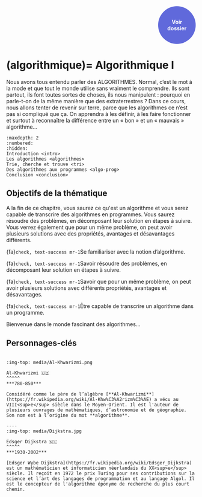 
 <!DOCTYPE html>
<html>
<head>
<style>
.button {
  background-color: white;
  border: 1px solid;
  border-color: black;
  font-family:"Lato",sans-serif;
  font-weight:350;
  color: black!important;
  padding: 10px 10px;
  text-align: center;
  text-decoration: none;
  display: inline-block;
  font-size: 16px;
  margin: 4px 2px;
  cursor: pointer;
}
.button:hover {
  text-decoration:none;
  background-color: black; 
  color: white!important;
}
.round-button {
    display:block;
    width:100px;
    height:100px;
    line-height:17px;
    border:0px ;
    border-radius: 50%;
    color:#6069db;
    text-align:center;
    text-decoration:none;
    display: table-cell;
    vertical-align: middle;
    background: #6069db;
    box-shadow: 0 0 0px gray;
    font-size:14px;
    font-weight:bold;
    }

</style>
</head>
</html>

<div align="right"> 
    <a href="http://files.edunumsec2.ch/algo.pdf" target="_blank" class="round-button">
         <font color=white id="demo">Voir <br>dossier</font>
    </a>
</div>


(algorithmique)=
Algorithmique I
==============================

Nous avons tous entendu parler des ALGORITHMES. Normal, c’est le mot à la mode et que tout le monde utilise sans vraiment le comprendre. Ils sont partout, ils font toutes sortes de choses, ils nous manipulent : pourquoi en parle-t-on de la même manière que des extraterrestres ? Dans ce cours, nous allons tenter de revenir sur terre, parce que les algorithmes ce n’est pas si compliqué que ça. On apprendra à les définir, à les faire fonctionner et surtout à reconnaître la différence entre un « bon » et un « mauvais » algorithme…

```{toctree}
:maxdepth: 2
:numbered:
:hidden:
Introduction <intro>
Les algorithmes <algorithmes>
Trie, cherche et trouve <tri>
Des algorithmes aux programmes <algo-prog>
Conclusion <conclusion>
```

## Objectifs de la thématique

A la fin de ce chapitre, vous saurez ce qu'est un algorithme et vous serez capable de transcrire des algorithmes en programmes. Vous saurez résoudre des problèmes, en décomposant leur solution en étapes à suivre. Vous verrez également que pour un même problème, on peut avoir plusieurs solutions avec des propriétés, avantages et désavantages différents. 

{fa}`check, text-success mr-1`Se familiariser avec la notion d’algorithme.

{fa}`check, text-success mr-1`Savoir résoudre des problèmes, en décomposant leur solution en étapes à suivre.

{fa}`check, text-success mr-1`Savoir que pour un même problème, on peut avoir plusieurs solutions avec différents propriétés, avantages et désavantages.

{fa}`check, text-success mr-1`Être capable de transcrire un algorithme dans un programme.

Bienvenue dans le monde fascinant des algorithmes...


## Personnages-clés


````{panels}

:img-top: media/Al-Khwarizmi.png

Al-Khwarizmi 🇺🇿
^^^^^
***780-850***

Considéré comme le père de l’algèbre [**Al-Khwarizmi**](https://fr.wikipedia.org/wiki/Al-Khw%C3%A2rizm%C3%AE) a vécu au VIII<sup>e</sup> siècle dans le Moyen-Orient. Il est l'auteur de plusieurs ouvrages de mathématiques, d’astronomie et de géographie. Son nom est à l’origine du mot **algorithme**.

----
:img-top: media/Dijkstra.jpg

Edsger Dijkstra 🇳🇱
^^^^^
***1930-2002***

[Edsger Wybe Dijkstra](https://fr.wikipedia.org/wiki/Edsger_Dijkstra) est un mathématicien et informaticien néerlandais du XX<sup>e</sup> siècle. Il reçoit en 1972 le prix Turing pour ses contributions sur la science et l’art des langages de programmation et au langage Algol. Il est le concepteur de l'algorithme éponyme de recherche du plus court chemin. 
````






